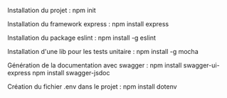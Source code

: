 Installation du projet :
npm init

Installation du framework express :
npm install express

Installation du package eslint :
npm install -g eslint

Installation d'une lib pour les tests unitaire :
npm install -g mocha

Génération de la documentation avec swagger :
npm install swagger-ui-express
npm install swagger-jsdoc

Création du fichier .env dans le projet :
npm install dotenv
